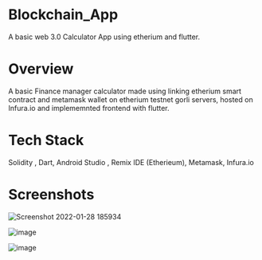 # Blockchain_App 
A basic web 3.0 Calculator App using etherium and flutter.

# Overview
A basic Finance manager calculator made using linking etherium smart contract and metamask wallet on etherium testnet gorli servers, hosted on Infura.io and implememnted frontend with flutter.

# Tech Stack
Solidity , Dart, Android Studio , Remix IDE (Etherieum), Metamask, Infura.io   

# Screenshots

![Screenshot 2022-01-28 185934](https://user-images.githubusercontent.com/57047418/151580144-60d81655-7cec-4ef9-8afd-1f3eb37c7ecf.png)

![image](https://user-images.githubusercontent.com/57047418/151580505-bb9bef4c-ec17-4378-8106-526b8b12a50f.png)

![image](https://user-images.githubusercontent.com/57047418/151581242-a899d9fb-367d-4939-9b19-af0773d83986.png)
